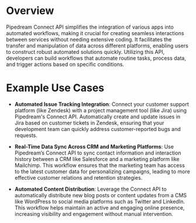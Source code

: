 # Overview

Pipedream Connect API simplifies the integration of various apps into automated workflows, making it crucial for creating seamless interactions between services without needing extensive coding. It facilitates the transfer and manipulation of data across different platforms, enabling users to construct robust automated solutions quickly. Utilizing this API, developers can build workflows that automate routine tasks, process data, and trigger actions based on specific conditions.

# Example Use Cases

- **Automated Issue Tracking Integration**: Connect your customer support platform (like Zendesk) with a project management tool (like Jira) using Pipedream's Connect API. Automatically create and update issues in Jira based on customer tickets in Zendesk, ensuring that your development team can quickly address customer-reported bugs and requests.

- **Real-Time Data Sync Across CRM and Marketing Platforms**: Use Pipedream’s Connect API to sync contact information and interaction history between a CRM like Salesforce and a marketing platform like Mailchimp. This workflow ensures that the marketing team has access to the latest customer data for personalizing campaigns, leading to more effective customer relations and retention strategies.

- **Automated Content Distribution**: Leverage the Connect API to automatically distribute new blog posts or content updates from a CMS like WordPress to social media platforms such as Twitter and LinkedIn. This workflow helps maintain an active and engaging online presence, increasing visibility and engagement without manual intervention.
